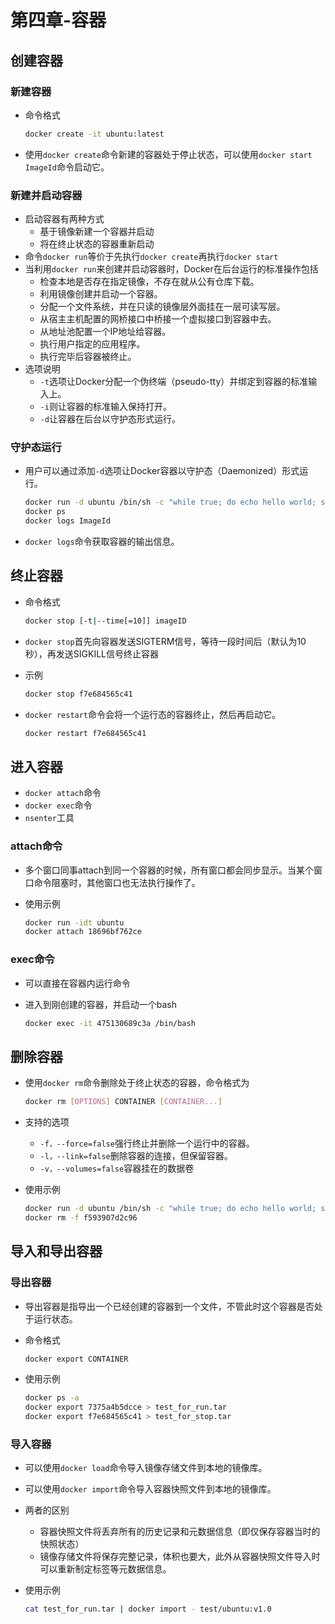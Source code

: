 # 第四章-容器

## 创建容器

### 新建容器

- 命令格式

  ```sh
  docker create -it ubuntu:latest
  ```

- 使用`docker create`命令新建的容器处于停止状态，可以使用`docker start ImageId`命令启动它。

### 新建并启动容器

- 启动容器有两种方式
  - 基于镜像新建一个容器并启动
  - 将在终止状态的容器重新启动
- 命令`docker run`等价于先执行`docker create`再执行`docker start`
- 当利用`docker run`来创建并启动容器时，Docker在后台运行的标准操作包括
  - 检查本地是否存在指定镜像，不存在就从公有仓库下载。
  - 利用镜像创建并启动一个容器。
  - 分配一个文件系统，并在只读的镜像层外面挂在一层可读写层。
  - 从宿主主机配置的网桥接口中桥接一个虚拟接口到容器中去。
  - 从地址池配置一个IP地址给容器。
  - 执行用户指定的应用程序。
  - 执行完毕后容器被终止。
- 选项说明
  - `-t`选项让Docker分配一个伪终端（pseudo-tty）并绑定到容器的标准输入上。
  - `-i`则让容器的标准输入保持打开。
  - `-d`让容器在后台以守护态形式运行。

### 守护态运行

- 用户可以通过添加`-d`选项让Docker容器以守护态（Daemonized）形式运行。

  ```sh
  docker run -d ubuntu /bin/sh -c "while true; do echo hello world; sleep 1; done"
  docker ps
  docker logs ImageId
  ```

- `docker logs`命令获取容器的输出信息。

## 终止容器

- 命令格式

  ```sh
  docker stop [-t|--time[=10]] imageID
  ```

- `docker stop`首先向容器发送SIGTERM信号，等待一段时间后（默认为10秒），再发送SIGKILL信号终止容器

- 示例

  ```sh
  docker stop f7e684565c41
  ```

- `docker restart`命令会将一个运行态的容器终止，然后再启动它。

  ```sh
  docker restart f7e684565c41
  ```

## 进入容器

- `docker attach`命令
- `docker exec`命令
- `nsenter`工具

### attach命令

- 多个窗口同事attach到同一个容器的时候，所有窗口都会同步显示。当某个窗口命令阻塞时，其他窗口也无法执行操作了。

- 使用示例

  ```sh
  docker run -idt ubuntu
  docker attach 18696bf762ce
  ```

### exec命令

- 可以直接在容器内运行命令

- 进入到刚创建的容器，并启动一个bash

  ```sh
  docker exec -it 475130689c3a /bin/bash
  ```

## 删除容器

- 使用`docker rm`命令删除处于终止状态的容器，命令格式为

  ```sh
  docker rm [OPTIONS] CONTAINER [CONTAINER...]
  ```

- 支持的选项

  - `-f，--force=false`强行终止并删除一个运行中的容器。
  - `-l，--link=false`删除容器的连接，但保留容器。
  - `-v，--volumes=false`容器挂在的数据卷

- 使用示例

  ```sh
  docker run -d ubuntu /bin/sh -c "while true; do echo hello world; sleep 1; done"
  docker rm -f f593907d2c96
  ```

## 导入和导出容器

### 导出容器

- 导出容器是指导出一个已经创建的容器到一个文件，不管此时这个容器是否处于运行状态。

- 命令格式

  ```sh
  docker export CONTAINER
  ```

- 使用示例

  ```sh
  docker ps -a
  docker export 7375a4b5dcce > test_for_run.tar
  docker export f7e684565c41 > test_for_stop.tar
  ```

### 导入容器

- 可以使用`docker load`命令导入镜像存储文件到本地的镜像库。

- 可以使用`docker import`命令导入容器快照文件到本地的镜像库。

- 两者的区别

  - 容器快照文件将丢弃所有的历史记录和元数据信息（即仅保存容器当时的快照状态）
  - 镜像存储文件将保存完整记录，体积也要大，此外从容器快照文件导入时可以重新制定标签等元数据信息。

- 使用示例

  ```sh
  cat test_for_run.tar | docker import - test/ubuntu:v1.0
  ```

  